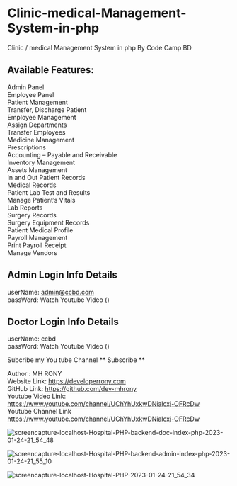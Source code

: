 # Clinic-medical-Management-System-in-php

Clinic / medical Management System in php By Code Camp BD <br/>

## Available Features:

Admin Panel <br/> Employee Panel <br/> Patient Management <br/> Transfer, Discharge Patient <br/> Employee Management <br/> Assign Departments <br/> Transfer Employees <br/> Medicine Management <br/> Prescriptions <br/> Accounting – Payable and Receivable <br/> Inventory Management <br/> Assets Management <br/> In and Out Patient Records <br/> Medical Records <br/> Patient Lab Test and Results <br/> Manage Patient’s Vitals <br/> Lab Reports <br/> Surgery Records <br/> Surgery Equipment Records <br/> Patient Medical Profile <br/> Payroll Management <br/> Print Payroll Receipt <br/> Manage Vendors <br/>

## Admin Login Info Details

userName: admin@ccbd.com <br/> passWord: Watch Youtube Video () <br/>

## Doctor Login Info Details <br/>

userName: ccbd <br/> passWord: Watch Youtube Video ()

Subcribe my You tube Channel ** Subscribe **

Author : MH RONY <br/> Website Link: https://developerrony.com <br/> GitHub Link: https://github.com/dev-mhrony <br/> Youtube Video Link: <br/> https://www.youtube.com/channel/UChYhUxkwDNialcxj-OFRcDw <br/> Youtube Channel Link <br/> https://www.youtube.com/channel/UChYhUxkwDNialcxj-OFRcDw <br/>

![screencapture-localhost-Hospital-PHP-backend-doc-index-php-2023-01-24-21_54_48](https://user-images.githubusercontent.com/78216965/214342824-414b2f18-45df-409e-be9c-81f48da78ddd.png)

![screencapture-localhost-Hospital-PHP-backend-admin-index-php-2023-01-24-21_55_10](https://user-images.githubusercontent.com/78216965/214342871-d3c5a0b0-f101-4b4b-bc4e-4165f7946d72.png)

![screencapture-localhost-Hospital-PHP-2023-01-24-21_54_34](https://user-images.githubusercontent.com/78216965/214342847-4894f773-239d-460d-9435-b13eb6d67181.png)
